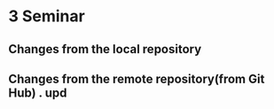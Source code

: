 # 3 Seminar

## Changes from the local repository

## Changes from the remote repository(from Git Hub) . upd
